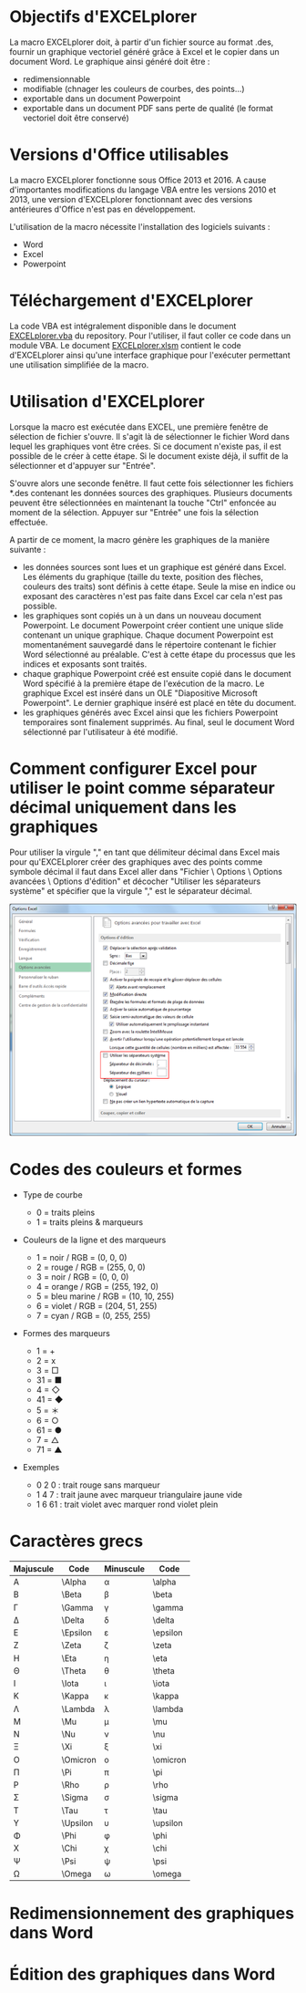 # Objectifs d'EXCELplorer

La macro EXCELplorer doit, à partir d'un fichier source au format .des, fournir un graphique vectoriel généré grâce à Excel et le copier dans un document Word. Le graphique ainsi généré doit être : 
* redimensionnable
* modifiable (chnager les couleurs de courbes, des points...)
* exportable dans un document Powerpoint
* exportable dans un document PDF sans perte de qualité (le format vectoriel doit être conservé)

# Versions d'Office utilisables

La macro EXCELplorer fonctionne sous Office 2013 et 2016. A cause d'importantes modifications du langage VBA entre les versions 2010 et 2013, une version d'EXCELplorer fonctionnant avec des versions antérieures d'Office n'est pas en développement.

L'utilisation de la macro nécessite l'installation des logiciels suivants : 
* Word
* Excel
* Powerpoint

# Téléchargement d'EXCELplorer

La code VBA est intégralement disponible dans le document [EXCELplorer.vba](https://github.com/Yolegu/EXCELplorer/blob/master/EXCELplorer.vba) du repository. Pour l'utiliser, il faut coller ce code dans un module VBA. Le document [EXCELplorer.xlsm](https://github.com/Yolegu/EXCELplorer/blob/master/EXCELplorer_v0.2.1.xlsm) contient le code d'EXCELplorer ainsi qu'une interface graphique pour l'exécuter permettant une utilisation simplifiée de la macro.

# Utilisation d'EXCELplorer

Lorsque la macro est exécutée dans EXCEL, une première fenêtre de sélection de fichier s'ouvre. Il s'agit là de sélectionner le fichier Word dans lequel les graphiques vont être crées. Si ce document n'existe pas, il est possible de le créer à cette étape. Si le document existe déjà, il suffit de la sélectionner et d'appuyer sur "Entrée".

S'ouvre alors une seconde fenêtre. Il faut cette fois sélectionner les fichiers *.des contenant les données sources des graphiques. Plusieurs documents peuvent être sélectionnées en maintenant la touche "Ctrl" enfoncée au moment de la sélection. Appuyer sur "Entrée" une fois la sélection effectuée.

A partir de ce moment, la macro génère les graphiques de la manière suivante : 
* les données sources sont lues et un graphique est généré dans Excel. Les éléments du graphique (taille du texte, position des flèches, couleurs des traits) sont définis à cette étape. Seule la mise en indice ou exposant des caractères n'est pas faite dans Excel car cela n'est pas possible.
* les graphiques sont copiés un à un dans un nouveau document Powerpoint. Le document Powerpoint créer contient une unique slide contenant un unique graphique. Chaque document Powerpoint est momentanément sauvegardé dans le répertoire contenant le fichier Word sélectionné au préalable. C'est à cette étape du processus que les indices et exposants sont traités.
* chaque graphique Powerpoint créé est ensuite copié dans le document Word spécifié à la première étape de l'exécution de la macro. Le graphique Excel est inséré dans un OLE "Diapositive Microsoft Powerpoint". Le dernier graphique inséré est placé en tête du document.
* les graphiques générés avec Excel ainsi que les fichiers Powerpoint temporaires sont finalement supprimés. Au final, seul le document Word sélectionné par l'utilisateur à été modifié.

# Comment configurer Excel pour utiliser le point comme séparateur décimal uniquement dans les graphiques

Pour utiliser la virgule "," en tant que délimiteur décimal dans Excel mais pour qu'EXCELplorer créer des graphiques avec des points comme symbole décimal il faut dans Excel aller dans "Fichier \ Options \ Options avancées \ Options d'édition" et décocher "Utiliser les séparateurs système" et spécifier que la virgule "," est le séparateur décimal.

<p align="center">
 <img src="/img/decimal_format_excel.png?raw=true" alt="Sublime's custom image"/>
</p>

# Codes des couleurs et formes

* Type de courbe
  * 0 = traits pleins
  * 1 = traits pleins & marqueurs

* Couleurs de la ligne et des marqueurs
  * 1 = noir / RGB = (0, 0, 0)
  * 2 = rouge / RGB = (255, 0, 0)
  * 3 = noir / RGB = (0, 0, 0)
  * 4 = orange / RGB = (255, 192, 0)
  * 5 = bleu marine / RGB = (10, 10, 255)
  * 6 = violet / RGB = (204, 51, 255)
  * 7 = cyan / RGB = (0, 255, 255)
  
* Formes des marqueurs
  * 1 = +
  * 2 = x
  * 3 = □
  * 31 = ■
  * 4 = ◇
  * 41 = ◆
  * 5 = ＊
  * 6 = ○
  * 61 = ●
  * 7 = △
  * 71 = ▲
  
 * Exemples
   * 0 2 0 : trait rouge sans marqueur
   * 1 4 7 : trait jaune avec marqueur triangulaire jaune vide
   * 1 6 61 : trait violet avec marquer rond violet plein
   
# Caractères grecs

| Majuscule | Code | Minuscule | Code |
| ----------| -----| ----------| -----|
| Α	| \Alpha	| α	| \alpha| 
| Β	| \Beta		| β	| \beta| 
| Γ	| \Gamma		| γ	| \gamma| 
| Δ	| \Delta	| 	δ	| \delta| 
| Ε	| \Epsilon| 		ε| 	\epsilon| 
| Ζ	| \Zeta		| ζ	| \zeta| 
| Η	| \Eta	| 	η	| \eta| 
| Θ	| \Theta		| θ	| \theta| 
| Ι	| \Iota		| ι	| \iota| 
| Κ	| \Kappa		| κ	| \kappa| 
| Λ	| \Lambda		| λ	| \lambda
| Μ	| \Mu		| μ	| \mu| 
| Ν	| \Nu		| ν	| \nu| 
| Ξ	| \Xi		| ξ	| \xi| 
| Ο	| \Omicron		| ο	| \omicron| 
| Π	| \Pi		| π	| \pi| 
| Ρ	| \Rho		| ρ	| \rho| 
| Σ	| \Sigma		| σ	| \sigma| 
| Τ	| \Tau		| τ	| \tau| 
| Υ	| \Upsilon		| υ	| \upsilon| 
| Φ	| \Phi		| φ	| \phi| 
| Χ	| \Chi		| χ	| \chi| 
| Ψ	| \Psi		| ψ	| \psi| 
| Ω	| \Omega		| ω	| \omega| 

# Redimensionnement des graphiques dans Word

# Édition des graphiques dans Word
